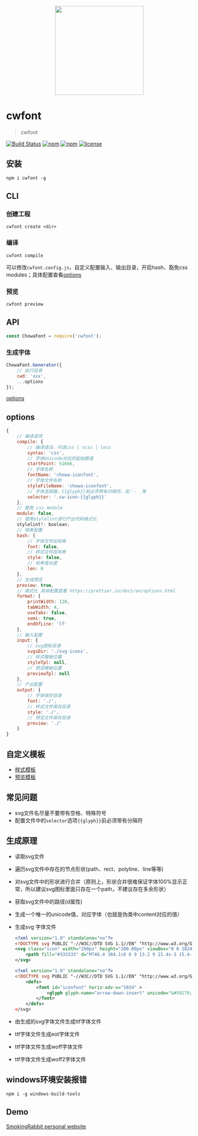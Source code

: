 <p align="center">
    <img src="http://upload.ouliu.net/i/202001081600304i7x6.png" width="240">
</p>


# cwfont

> cwfont

[![Build Status](https://travis-ci.org/chowa/cwfont.svg?branch=master)](https://travis-ci.org/chowa/cwfont)
[![npm](https://img.shields.io/npm/v/cwfont.svg)](https://www.npmjs.com/package/cwfont)
[![npm](https://img.shields.io/npm/dm/cwfont.svg)](https://www.npmjs.com/package/cwfont)
[![license](https://img.shields.io/github/license/mashape/apistatus.svg?maxAge=2592000)](https://opensource.org/licenses/MIT)

## 安装

```
npm i cwfont -g
```

## CLI

### 创建工程

```
cwfont create <dir>
```

### 编译

```
cwfont compile
```

可以修改`cwfont.config.js`，自定义配置输入、输出目录，开启hash、豁免css modules；具体配置查看[options](#options)


### 预览

```
cwfont preview
```

## API

```js
const ChowaFont = require('cwfont');
```

### 生成字体

```js
ChowaFont.Generator({
    // 执行目录
    cwd: 'xxx',
    ...options
});
```

[options](#options)

## options

```js
{
    // 编译选项
    compile: {
        // 编译语法，可选css | scss | less
        syntax: 'css',
        // 字体Unicode对应的起始数值
        startPoint: 51666,
        // 字体名称
        fontName: 'chowa-iconfont',
        // 字体文件名称
        styleFileName: 'chowa-iconfont',
        // 字体选择器，{{glyph}}前必须带有分隔符，如：- _等
        selector: '.cw-icon-{{glyph}}'
    },
    // 豁免 css module
    module: false,
    // 使用stylelint进行产出代码格式化
    stylelint?: boolean;
    // 哈希配置
    hash: {
        // 字体文件加哈希
        font: false,
        // 样式文件加哈希
        style: false,
        // 哈希值长度
        len: 8
    },
    // 生成预览
    preview: true,
    // 格式化 具体配置查看 https://prettier.io/docs/en/options.html
    format: {
        printWidth: 120,
        tabWidth: 4,
        useTabs: false,
        semi: true,
        endOfLine: 'lf'
    },
    // 输入配置
    input: {
        // svg图标目录
        svgsDir: './svg-icons',
        // 样式模板位置
        styleTpl: null,
        // 预览模板位置
        previewTpl: null
    },
    // 产出配置
    output: {
        // 字体保存目录
        font: './',
        // 样式文件保存目录
        style: './',
        // 预览文件保存目录
        preview: './'
    }
}
```

## 自定义模板

* [样式模板](src/template/style.tpl)
* [预览模板](src/template/preview.tpl)

## 常见问题

* svg文件名尽量不要带有空格、特殊符号
* 配置文件中的`selector`选项`{{glyph}}`前必须带有分隔符

## 生成原理

* 读取svg文件
* 遍历svg文件中存在的节点形状(path、rect、polyline、line等等)
* 对svg文件中的形状进行合并（原则上，形状合并很难保证字体100%显示正常，所以建议svg图标里面只存在一个path，不建议存在多余形状）
* 获取svg文件中的路径(d属性)
* 生成一个唯一的unicode值，对应字体（也就是伪类中content对应的值）
* 生成svg 字体文件

    ```xml
    <?xml version="1.0" standalone="no"?>
    <!DOCTYPE svg PUBLIC "-//W3C//DTD SVG 1.1//EN" "http://www.w3.org/Graphics/SVG/1.1/DTD/svg11.dtd">
    <svg class="icon" width="200px" height="200.00px" viewBox="0 0 1024 1024" version="1.1" xmlns="http://www.w3.org/2000/svg">
        <path fill="#333333" d="M746.4 384.1c6 6 9 13.2 9 21.4s-3 15.4-9 21.4l-213 213c-6 6-13.2 9-21.4 9s-15.4-3-21.4-9l-213-213c-6-6-9-13.1-9-21.4 0-8.2 3-15.4 9-21.4s13.1-9 21.4-9h426c8.3-0.1 15.4 2.9 21.4 9z" />
    </svg>
    ```

    ```xml
    <?xml version="1.0" standalone="no"?>
    <!DOCTYPE svg PUBLIC "-//W3C//DTD SVG 1.1//EN" "http://www.w3.org/Graphics/SVG/1.1/DTD/svg11.dtd" >
        <defs>
            <font id="iconfont" horiz-adv-x="1024" >
                <glyph glyph-name="arrow-down-insert" unicode="&#59278;" d="M746.4 511.9c6-6 9-13.2 9-21.4s-3-15.4-9-21.4l-213-213c-6-6-13.2-9-21.4-9s-15.4 3-21.4 9l-213 213c-6 6-9 13.1-9 21.4 0 8.2 3 15.4 9 21.4s13.1 9 21.4 9h426c8.3 0.1 15.4-2.9 21.4-9z"  horiz-adv-x="1024" />
            </font>
        </defs>
    </svg>
    ```
* 由生成的svg字体文件生成ttf字体文件
* ttf字体文件生成eot字体文件
* ttf字体文件生成woff字体文件
* ttf字体文件生成woff2字体文件


## windows环境安装报错

```
npm i -g windows-build-tools
```

## Demo

[ SmokingRabbit personal website ](https://github.com/SmokingRabbit/SmokingRabbit.github.io)
